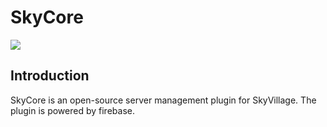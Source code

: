 # SkyCore

![](https://github.com/MyCraftServerMC/skycore/workflows/Java/badge.svg)

## Introduction
SkyCore is an open-source server management plugin for SkyVillage. The plugin is powered by firebase.
